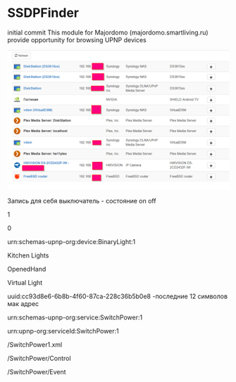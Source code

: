 # SSDPFinder
initial commit
This module for Majordomo (majordomo.smartliving.ru) provide opportunity for browsing UPNP devices


![ScreenShot](/screen.png)

Запись для себя
выключатель - состояние on off

<?xml version="1.0" encoding="utf-8"?>

<root xmlns="urn:schemas-upnp-org:device-1-0">

<specVersion>

<major>1</major>

<minor>0</minor>

</specVersion>



<device>

<deviceType>urn:schemas-upnp-org:device:BinaryLight:1</deviceType>

<friendlyName>Kitchen Lights</friendlyName>

<manufacturer>OpenedHand</manufacturer>

<modelName>Virtual Light</modelName>

<UDN>uuid:cc93d8e6-6b8b-4f60-87ca-228c36b5b0e8</UDN> -последние 12 символов мак адрес



<serviceList>

<service>

<serviceType>urn:schemas-upnp-org:service:SwitchPower:1</serviceType>

<serviceId>urn:upnp-org:serviceId:SwitchPower:1</serviceId>

<SCPDURL>/SwitchPower1.xml</SCPDURL>

<controlURL>/SwitchPower/Control</controlURL>

<eventSubURL>/SwitchPower/Event</eventSubURL>

</service>

</serviceList>

</device>

</root>
